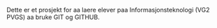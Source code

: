 Dette er et prosjekt for aa laere elever paa Informasjonsteknologi (VG2 PVGS) aa bruke GIT og GITHUB.
